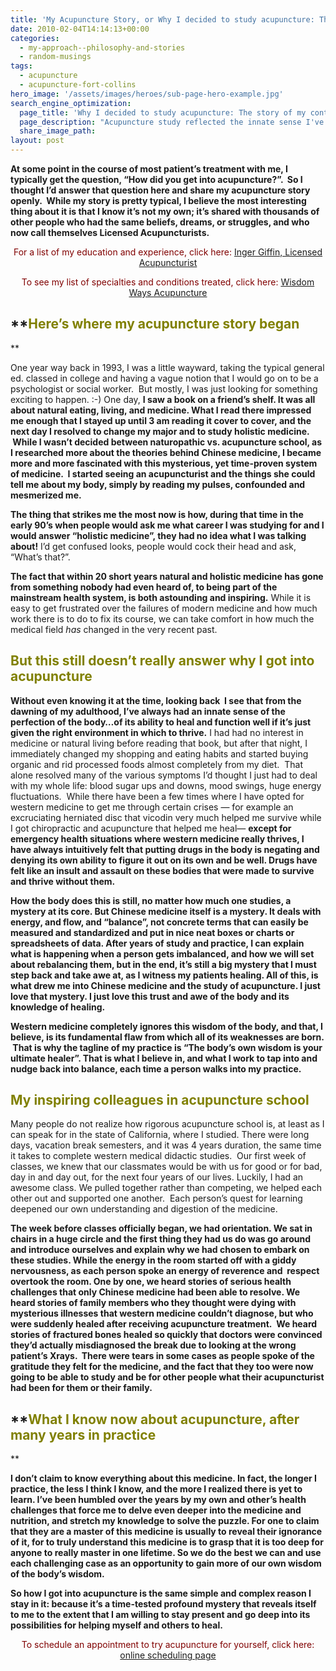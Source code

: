 ```yaml
---
title: 'My Acupuncture Story, or Why I decided to study acupuncture: The beginning and ongoing journey to master the medicine'
date: 2010-02-04T14:14:13+00:00
categories:
  - my-approach--philosophy-and-stories
  - random-musings
tags:
  - acupuncture
  - acupuncture-fort-collins
hero_image: '/assets/images/heroes/sub-page-hero-example.jpg'
search_engine_optimization:
  page_title: 'Why I decided to study acupuncture: The story of my continuing journey to master the medicine'
  page_description: "Acupuncture study reflected the innate sense I've always had of the perfection of the body; of its ability to heal and function well if it's just given the right environment in which to thrive."
  share_image_path:
layout: post
---
```

**At some point in the course of most patient&#8217;s treatment with me, I typically get the question, &#8220;How did you get into acupuncture?&#8221;.  So I thought I&#8217;d answer that question here and share my acupuncture story openly.  While my story is pretty typical, I believe the most interesting thing about it is that I know it&#8217;s not my own; it&#8217;s shared with thousands of other people who had the same beliefs, dreams, or struggles, and who now call themselves Licensed Acupuncturists.** 

<p style="text-align: center;">
  <span style="color: #800000;">For a list of my education and experience, click here: <a title="Inger Giffin M.S., Licensed Acupuncturist, Dipl. Ac." href="http://www.wisdomwaysacupuncture.com/our-team/inger-giffin-licensed-acupuncturist-dipl-ac-faborm/">Inger Giffin, Licensed Acupuncturist</a></span>
</p>

<p style="text-align: center;">
  <span style="color: #800000;">To see my list of specialties and conditions treated, click here:</span> <a title="~ Quality and Experienced Acupuncture in Fort Collins ~" href="http://www.wisdomwaysacupuncture.com/acupuncture-conditions-treated/">Wisdom Ways Acupuncture</a>
</p>

## **<span style="color: #808000;">Here&#8217;s where my acupuncture story began</span>
  
** 

One year way back in 1993, I was a little wayward, taking the typical general ed. classed in college and having a vague notion that I would go on to be a psychologist or social worker.  But mostly, I was just looking for something exciting to happen. :-) One day, **I saw a book on a friend&#8217;s shelf. It was all about natural eating, living, and medicine. What I read there impressed me enough that I stayed up until 3 am reading it cover to cover, and the next day I resolved to change my major and to study holistic medicine.  While I wasn&#8217;t decided between naturopathic vs. acupuncture school, as I researched more about the theories behind Chinese medicine, I became more and more fascinated with this mysterious, yet time-proven system of medicine.  I started seeing an acupuncturist and the things she could tell me about my body, simply by reading my pulses, confounded and mesmerized me.**

**The thing that strikes me the most now is how, during that time in the early 90&#8217;s when people would ask me what career I was studying for and I would answer &#8220;holistic medicine&#8221;, they had no idea what I was talking about!** I&#8217;d get confused looks, people would cock their head and ask, &#8220;What&#8217;s that?&#8221;.

**The fact that within 20 short years natural and holistic medicine has gone from something nobody had even heard of, to being part of the mainstream health system, is both astounding and inspiring.** While it is easy to get frustrated over the failures of modern medicine and how much work there is to do to fix its course, we can take comfort in how much the medical field _has_ changed in the very recent past.

## <span style="color: #808000;">But this still doesn&#8217;t really answer why I got into acupuncture</span>

**Without even knowing it at the time, looking back  I see that from the dawning of my adulthood, I&#8217;ve always had an innate sense of the perfection of the body&#8230;of its ability to heal and function well if it&#8217;s just given the right environment in which to thrive.** I had had no interest in medicine or natural living before reading that book, but after that night, I immediately changed my shopping and eating habits and started buying organic and rid processed foods almost completely from my diet.  That alone resolved many of the various symptoms I&#8217;d thought I just had to deal with my whole life: blood sugar ups and downs, mood swings, huge energy fluctuations.  While there have been a few times where I have opted for western medicine to get me through certain crises &#8212; for example an excruciating herniated disc that vicodin very much helped me survive while I got chiropractic and acupuncture that helped me heal&#8212; **except for emergency health situations where western medicine really thrives, I have always intuitively felt that putting drugs in the body is negating and denying its own ability to figure it out on its own and be well. Drugs have felt like an insult and assault on these bodies that were made to survive and thrive without them.**

**How the body does this is still, no matter how much one studies, a mystery at its core. But Chinese medicine itself is a mystery. It deals with energy, and flow, and &#8220;balance&#8221;, not concrete terms that can easily be  measured and standardized and put in nice neat boxes or charts or spreadsheets of data. After years of study and practice, I can explain what is happening when a person gets imbalanced, and how we will set about rebalancing them, but in the end, it&#8217;s still a big mystery that I must step back and take awe at, as I witness my patients healing. All of this, is what drew me into Chinese medicine and the study of acupuncture. I just love that mystery. I just love this trust and awe of the body and its knowledge of healing.**

**Western medicine completely ignores this wisdom of the body, and that, I believe, is its fundamental flaw from which all of its weaknesses are born.  That is why the tagline of my practice is &#8220;The body&#8217;s own wisdom is your ultimate healer&#8221;. That is what I believe in, and what I work to tap into and nudge back into balance, each time a person walks into my practice.**

## <span style="color: #808000;">My inspiring colleagues in acupuncture school</span>

Many people do not realize how rigorous acupuncture school is, at least as I can speak for in the state of California, where I studied. There were long days, vacation break semesters, and it was 4 years duration, the same time it takes to complete western medical didactic studies.  Our first week of classes, we knew that our classmates would be with us for good or for bad, day in and day out, for the next four years of our lives. Luckily, I had an awesome class. We pulled together rather than competing, we helped each other out and supported one another.  Each person&#8217;s quest for learning deepened our own understanding and digestion of the medicine.

**The week before classes officially began, we had orientation. We sat in chairs in a huge circle and the first thing they had us do was go around and introduce ourselves and explain why we had chosen to embark on these studies. While the energy in the room started off with a giddy nervousness, as each person spoke an energy of reverence and  respect overtook the room. One by one, we heard stories of serious health challenges that only Chinese medicine had been able to resolve. We heard stories of family members who they thought were dying with mysterious illnesses that western medicine couldn&#8217;t diagnose, but who were suddenly healed after receiving acupuncture treatment.  We heard stories of fractured bones healed so quickly that doctors were convinced they&#8217;d actually misdiagnosed the break due to looking at the wrong patient&#8217;s Xrays.  There were tears in some cases as people spoke of the gratitude they felt for the medicine, and the fact that they too were now going to be able to study and be for other people what their acupuncturist had been for them or their family.**

## **<span style="color: #808000;">What I know now about acupuncture, after many years in practice</span>
  
** 

**I don&#8217;t claim to know everything about this medicine. In fact, the longer I practice, the less I think I know, and the more I realized there is yet to learn. I&#8217;ve been humbled over the years by my own and other&#8217;s health challenges that force me to delve even deeper into the medicine and nutrition, and stretch my knowledge to solve the puzzle. For one to claim that they are a master of this medicine is usually to reveal their ignorance of it, for to truly understand this medicine is to grasp that it is too deep for anyone to really master in one lifetime. So we do the best we can and use each challenging case as an opportunity to gain more of our own wisdom of the body&#8217;s wisdom.**

**So how I got into acupuncture is the same simple and complex reason I stay in it: because it&#8217;s a time-tested profound mystery that reveals itself to me to the extent that I am willing to stay present and go deep into its possibilities for helping myself and others to heal.**

<p style="text-align: center;">
  <span style="color: #800000;">To schedule an appointment to try acupuncture for yourself, click here:</span> <a title="Online Acupuncture Scheduling" href="http://www.wisdomwaysacupuncture.com/acupuncture-appointment-scheduling/">online scheduling page</a>
</p>